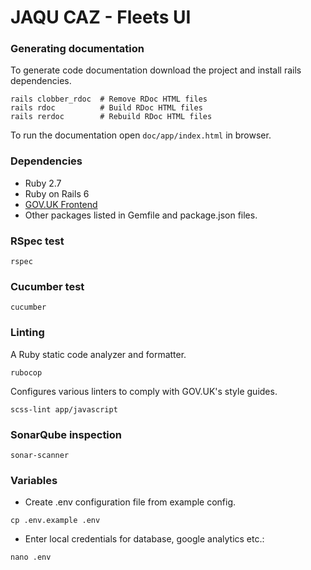 # JAQU CAZ - Fleets UI

### Generating documentation

To generate code documentation download the project and install rails dependencies.

```
rails clobber_rdoc  # Remove RDoc HTML files
rails rdoc          # Build RDoc HTML files
rails rerdoc        # Rebuild RDoc HTML files
```

To run the documentation open `doc/app/index.html` in browser.

### Dependencies
* Ruby 2.7
* Ruby on Rails 6
* [GOV.UK Frontend](https://github.com/alphagov/govuk-frontend)
* Other packages listed in Gemfile and package.json files.

### RSpec test
```
rspec
```

### Cucumber test
```
cucumber
```

### Linting
A Ruby static code analyzer and formatter.
```
rubocop
```

Configures various linters to comply with GOV.UK's style guides.
```
scss-lint app/javascript
```

### SonarQube inspection
```
sonar-scanner
```

### Variables

* Create .env configuration file from example config.
```
cp .env.example .env
```

* Enter local credentials for database, google analytics etc.:
```
nano .env
```
